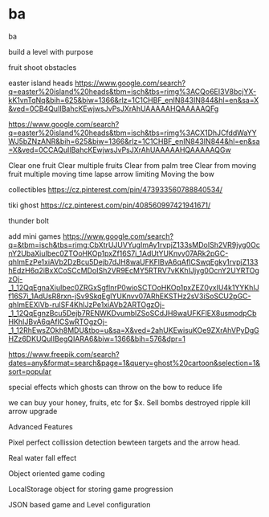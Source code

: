 # ba
ba

build a level with purpose

fruit shoot
obstacles

easter island heads
https://www.google.com/search?q=easter%20island%20heads&tbm=isch&tbs=rimg%3ACQo6EI3V8bcjYX-kK1vnTqNq&bih=625&biw=1366&rlz=1C1CHBF_enIN843IN844&hl=en&sa=X&ved=0CB4QuIIBahcKEwjwsJvPsJXrAhUAAAAAHQAAAAAQFg

https://www.google.com/search?q=easter%20island%20heads&tbm=isch&tbs=rimg%3ACX1DhJCfddWaYYWJ5bZNzANR&bih=625&biw=1366&rlz=1C1CHBF_enIN843IN844&hl=en&sa=X&ved=0CCAQuIIBahcKEwjwsJvPsJXrAhUAAAAAHQAAAAAQGw

Clear one fruit
Clear multiple fruits
Clear from palm tree
Clear from moving fruit
multiple moving
time lapse
arrow limiting
Moving the bow

collectibles
https://cz.pinterest.com/pin/473933560788840534/

tiki ghost
https://cz.pinterest.com/pin/408560997421941671/

thunder bolt

add mini games 
https://www.google.com/search?q=&tbm=isch&tbs=rimg:CbXtrUJUVYugImAy1rvpjZ133sMDoISh2VR9jyg0OcnY2UbaXiuIbec0ZTOoHKOp1pxZf16S7i_1AdUtYUKnvv07ARk2pGC-qhImEzPe1xiAVb2DzBcu5Dejb7dJH8waUFKFlBvA6qAfICSwqEgky1rvpjZ133hEdzH6q2iBxXCoSCcMDoISh2VR9EcMY5RTRV7vKKhIJjyg0OcnY2UYRTOgzOj-_1_12QqEgnaXiuIbec0ZRGxSgflnrP0wioSCTOoHKOp1pxZEZ0yxIU4k1YYKhIJf16S7i_1AdUsR8rxn-jSv9SkqEglYUKnvv07ARhEKSTHz2sV3iSoSCU2pGC-qhImEEXlVb-rulSF4KhIJzPe1xiAVb2ARTOgzOj-_1_12QqEgnzBcu5Dejb7RENWKDvumblZSoSCdJH8waUFKFlEX8usmodpCbHKhIJBvA6qAfICSwRTOgzOj-_1_12RhEwsZOkh8MDU&tbo=u&sa=X&ved=2ahUKEwisuKOe9ZXrAhVPyDgGHZz6DKUQuIIBegQIARA6&biw=1366&bih=576&dpr=1

https://www.freepik.com/search?dates=any&format=search&page=1&query=ghost%20cartoon&selection=1&sort=popular


special effects which ghosts can throw on the bow to reduce life

we can buy your honey, fruits, etc for $x. Sell
bombs destroyed
ripple kill
arrow upgrade


Advanced Features

Pixel perfect collission detection bewteen targets and the arrow head.

Real water fall effect

Object oriented game coding

LocalStorage object for storing game progression

JSON based game and Level configuration

